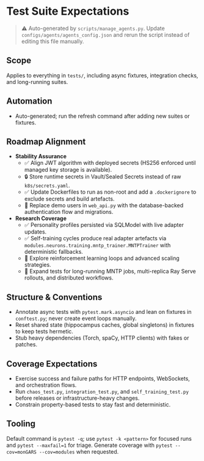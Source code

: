 # Test Suite Expectations

> ⚠️ Auto-generated by `scripts/manage_agents.py`. Update `configs/agents/agents_config.json` and rerun the script instead of editing this file manually.

## Scope

Applies to everything in `tests/`, including async fixtures, integration checks, and long-running
suites.

## Automation

- Auto-generated; run the refresh command after adding new suites or fixtures.

## Roadmap Alignment

- **Stability Assurance**
  - ✅ Align JWT algorithm with deployed secrets (HS256 enforced until managed key storage is available).
  - 🔒 Store runtime secrets in Vault/Sealed Secrets instead of raw `k8s/secrets.yaml`.
  - ✅ Update Dockerfiles to run as non-root and add a `.dockerignore` to exclude secrets and build artefacts.
  - 👤 Replace demo users in `web_api.py` with the database-backed authentication flow and migrations.
- **Research Coverage**
  - ✅ Personality profiles persisted via SQLModel with live adapter updates.
  - ✅ Self-training cycles produce real adapter artefacts via `modules.neurons.training.mntp_trainer.MNTPTrainer` with deterministic fallbacks.
  - 🚧 Explore reinforcement learning loops and advanced scaling strategies.
  - 🔄 Expand tests for long-running MNTP jobs, multi-replica Ray Serve rollouts, and distributed workflows.

## Structure & Conventions

- Annotate async tests with `pytest.mark.asyncio` and lean on fixtures in `conftest.py`; never create
    event loops manually.
- Reset shared state (hippocampus caches, global singletons) in fixtures to keep tests hermetic.
- Stub heavy dependencies (Torch, spaCy, HTTP clients) with fakes or patches.

## Coverage Expectations

- Exercise success and failure paths for HTTP endpoints, WebSockets, and orchestration flows.
- Run `chaos_test.py`, `integration_test.py`, and `self_training_test.py` before releases or
    infrastructure-heavy changes.
- Constrain property-based tests to stay fast and deterministic.

## Tooling

Default command is `pytest -q`; use `pytest -k <pattern>` for focused runs and `pytest --maxfail=1`
for triage. Generate coverage with `pytest --cov=monGARS --cov=modules` when requested.
